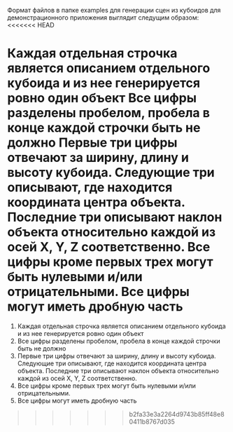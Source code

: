 Формат файлов в папке examples для генерации сцен из кубоидов для демонстрационного приложения выглядит следущим образом:
<<<<<<< HEAD

Каждая отдельная строчка является описанием отдельного кубоида и из нее генерируется ровно один объект
Все цифры разделены пробелом, пробела в конце каждой строчки быть не должно
Первые три цифры отвечают за ширину, длину и высоту кубоида. Следующие три описывают, где находится координата центра объекта. Последние три описывают наклон объекта относительно каждой из осей X, Y, Z соответственно.
Все цифры кроме первых трех могут быть нулевыми и/или отрицательными.
Все цифры могут иметь дробную часть
=======
1) Каждая отдельная строчка является описанием отдельного кубоида и из нее генерируется ровно один объект
2) Все цифры разделены пробелом, пробела в конце каждой строчки быть не должно
3) Первые три цифры отвечают за ширину, длину и высоту кубоида. Следующие три описывают, где находится координата центра объекта. Последние три описывают наклон объекта относительно каждой из осей X, Y, Z соответственно.
4) Все цифры кроме первых трех могут быть нулевыми и/или отрицательными.
5) Все цифры могут иметь дробную часть
>>>>>>> b2fa33e3a2264d9743b85ff48e80411b8767d035
